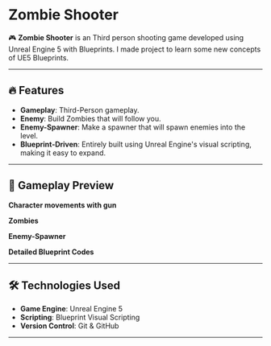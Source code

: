 # Zombie Shooter

🎮 **Zombie Shooter** is an Third person shooting game developed using Unreal Engine 5 with Blueprints. I made project to learn some new concepts of UE5 Blueprints.

---

## 🔥 Features

- **Gameplay**: Third-Person gameplay.
- **Enemy**: Build Zombies that will follow you.
- **Enemy-Spawner**: Make a spawner that will spawn enemies into the level.
- **Blueprint-Driven**: Entirely built using Unreal Engine's visual scripting, making it easy to expand.

---

## 🎥 Gameplay Preview

**Character movements with gun**



**Zombies**



**Enemy-Spawner**



**Detailed Blueprint Codes**



---

## 🛠️ Technologies Used

- **Game Engine**: Unreal Engine 5
- **Scripting**: Blueprint Visual Scripting
- **Version Control**: Git & GitHub

---



